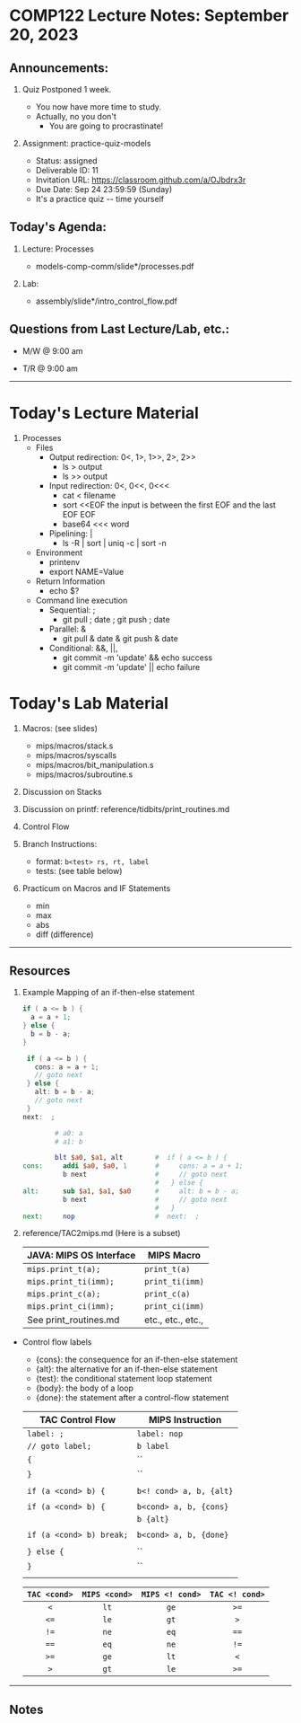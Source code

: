 # COMP122 Lecture Notes: September 20, 2023

## Announcements:
   1. Quiz Postponed 1 week.
      - You now have more time to study.
      - Actually, no you don't
        - You are going to procrastinate!

  1. Assignment: practice-quiz-models
      - Status: assigned
      - Deliverable ID: 11
      - Invitation URL: https://classroom.github.com/a/OJbdrx3r
      - Due Date: Sep 24 23:59:59  (Sunday)
      - It's a practice quiz -- time yourself

## Today's Agenda:
   1. Lecture:  Processes
      - models-comp-comm/slide*/processes.pdf

   1. Lab: 
      - assembly/slide*/intro_control_flow.pdf



## Questions from Last Lecture/Lab, etc.:
   * M/W @ 9:00 am

   * T/R @ 9:00 am





---
# Today's Lecture Material

  1. Processes
     - Files
       - Output redirection:  0<, 1>, 1>>, 2>, 2>>
         * ls > output 
         * ls >> output
       - Input redirection:   0<, 0<<, 0<<< 
         * cat < filename
         * sort <<EOF
           the input is between
           the first EOF and 
           the last EOF
           EOF
         * base64 <<< word
       - Pipelining: |
         * ls -R | sort | uniq -c | sort -n
     - Environment
       - printenv
       - export NAME=Value 
     - Return Information
       - echo $?
     - Command line execution
       - Sequential:  ;
         * git pull ; date ; git push ; date
       - Parallel:    &
         * git pull & date & git push & date
       - Conditional:  &&, ||, 
         * git commit -m 'update' && echo success
         * git commit -m 'update' || echo failure


# Today's Lab Material
  1. Macros: (see slides)
     * mips/macros/stack.s     
     * mips/macros/syscalls
     * mips/macros/bit_manipulation.s 
     * mips/macros/subroutine.s    
  1. Discussion on Stacks
  1. Discussion on printf: reference/tidbits/print_routines.md 

  1. Control Flow
  1. Branch Instructions:
     - format:  `b<test> rs, rt, label`
     - tests: (see table below)
  1. Practicum on Macros and IF Statements
     - min
     - max
     - abs
     - diff (difference)

---
## Resources

  1. Example Mapping of an if-then-else statement

     ```java
     if ( a <= b ) {
       a = a + 1;
     } else {
       b = b - a;
     }
     ```

     ```java tac
      if ( a <= b ) {
        cons: a = a + 1;
        // goto next
      } else {
        alt: b = b - a;
        // goto next
      }
     next:  ; 
     ```

     ```mips
             # a0: a
             # a1: b

             blt $a0, $a1, alt        #  if ( a <= b ) {
     cons:     addi $a0, $a0, 1       #     cons: a = a + 1;
               b next                 #     // goto next
                                      #   } else {
     alt:      sub $a1, $a1, $a0      #     alt: b = b - a;
               b next                 #     // goto next
                                      #   }
     next:     nop                    #  next:  ; 


     ```

  1. reference/TAC2mips.md   (Here is a subset)

     | JAVA: MIPS OS Interface       | MIPS Macro                |
     |-------------------------------|---------------------------|
     | `mips.print_t(a);`            | `print_t(a)`              |
     | `mips.print_ti(imm);`         | `print_ti(imm)`           |
     | `mips.print_c(a);`            | `print_c(a)`              |
     | `mips.print_ci(imm);`         | `print_ci(imm)`           |
     |  See print_routines.md        | etc., etc., etc.,         |

  - Control flow labels
      * {cons}: the consequence for an if-then-else statement
      * {alt}:  the alternative for an if-then-else statement
      * {test}: the conditional statement loop statement
      * {body}: the body of a loop
      * {done}: the statement after a control-flow statement

      | TAC Control Flow                  | MIPS Instruction           |
      |-----------------------------------|----------------------------|
      | `label: ;`                        | `label: nop`               |
      | `// goto label;`                  | `b label`                  |
      | `{`                               | ``                         |
      | `}`                               | ``                         |
      |                                   |                            |
      | `if (a <cond> b) {`               | `b<! cond> a, b, {alt}`    |
      |                                   |                            |        
      | `if (a <cond> b) {`               | `b<cond> a, b, {cons}`     |
      |                                   | `b {alt}`                  |
      |                                   |                            |
      | `if (a <cond> b) break;`          | `b<cond> a, b, {done}`     |
      |                                   |                            |
      | `} else {`                        | ``                         |
      | `}`                               | ``                         |
      |                                   |                            |



      | `TAC <cond>` | `MIPS <cond>` | `MIPS <! cond>` |`TAC <! cond>` |
      |:------------:|:-------------:|:---------------:|:-------------:|
      | `<`          | `lt`          | `ge`            |  `>=`         |
      | `<=`         | `le`          | `gt`            |  `>`          |
      | `!=`         | `ne`          | `eq`            |  `==`         |
      | `==`         | `eq`          | `ne`            |  `!=`         |
      | `>=`         | `ge`          | `lt`            |  `<`          |
      | `>`          | `gt`          | `le`            |  `>=`         |
   



---
<!-- This section for student's to place their own notes. -->
<!-- This section will not be updated by the Professor.   -->

## Notes  


